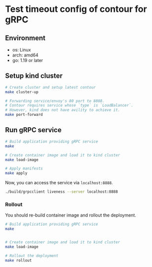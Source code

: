 # Test timeout config of contour for gRPC

## Environment

- os: Linux
- arch: amd64
- go: 1.19 or later

## Setup kind cluster

```sh
# Create cluster and setup latest contour
make cluster-up

# Forwarding service/envoy's 80 port to 8888.
# Contour requires service whose `type` is `LoadBalancer`.
# However, kind does not have avility to achieve it.
make port-forward
```

## Run gRPC service

```sh
# Build application providing gRPC service
make

# Create container image and load it to kind cluster
make load-image

# Apply manifests
make apply
```

Now, you can access the service via `localhost:8888`.

```sh
./build/grpcclient liveness --server localhost:8888
```

### Rollout

You should re-build container image and rollout the deployment.

```sh
# Build application providing gRPC service
make


# Create container image and load it to kind cluster
make load-image

# Rollout the deployment
make rollout
```
